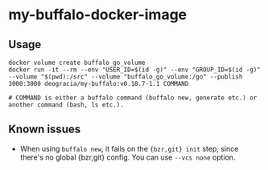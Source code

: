 # my-buffalo-docker-image

## Usage

```shell
docker volume create buffalo_go_volume
docker run -it --rm --env "USER_ID=$(id -g)" --env "GROUP_ID=$(id -g)" --volume "$(pwd):/src" --volume "buffalo_go_volume:/go" --publish 3000:3000 deogracia/my-buffalo:v0.18.7-1.1 COMMAND

# COMMAND is either a buffalo command (buffalo new, generate etc.) or another command (bash, ls etc.).
```

## Known issues

* When using `buffalo new`, it fails on the `{bzr,git} init` step, since there's no global {bzr,git} config.
  You can use `--vcs none` option.

